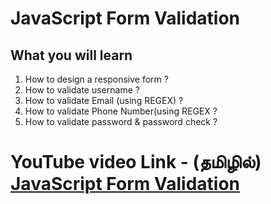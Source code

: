 <h1>JavaScript Form Validation</h1>

<h2>What you will learn</h2>

<ol>
    <li>How to design a responsive form ?</li>
    <li>How to validate username ?</li>
    <li>How to validate Email (using REGEX) ?</li>
    <li>How to validate Phone Number(using REGEX ?</li>
    <li>How to validate password & password check ?</li>
</ol>


<h1>YouTube video Link - (தமிழில்) <a href = "https://youtu.be/iCvuxSL1bXY">JavaScript Form Validation </a></h1>

